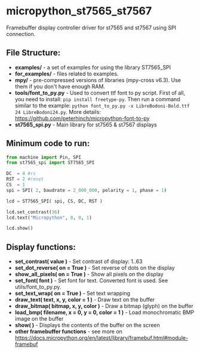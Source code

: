 # micropython_st7565_st7567
Framebuffer display controller driver for st7565 and st7567 using SPI connection.

## File Structure:
* **examples/** - a set of examples for using the library ST7565_SPI
* **for_examples/** - files related to examples.
* **mpy/** - pre-compressed versions of libraries (mpy-cross v6.3). Use them if you don't have enough RAM.
* **tools/font_to_py.py** - Used to convert ttf font to py script. First of all, you need to install: `pip install freetype-py`. Then run a command similar to the example: `python font_to_py.py -x LibreBodoni-Bold.ttf 24 LibreBodoni24.py`. More details: https://github.com/peterhinch/micropython-font-to-py
* **st7565_spi.py** - Main library for st7565 & st7567 displays

## Minimum code to run:
```python
from machine import Pin, SPI
from st7565_spi import ST7565_SPI

DC  = 4 #rs
RST = 2 #reset
CS  = 1
spi = SPI( 2, baudrate = 2_000_000, polarity = 1, phase = 1)

lcd = ST7565_SPI( spi, CS, DC, RST )

lcd.set_contrast(36)
lcd.text("Micropython", 0, 0, 1)

lcd.show()
```

## Display functions:
* **set_contrast( value )** - Set contrast of display: 1..63
* **set_dot_reverse( on = True )** - Set reverse of dots on the display
* **show_all_pixels( on = True )** - Show all pixels on the display
* **set_font( font )** - Set font for text. Converted font is used. See utils/font_to_py.py.
* **set_text_wrap( on = True )** - Set text wrapping
* **draw_text( text, x, y, color = 1 )** - Draw text on the buffer
* **draw_bitmap( bitmap, x, y, color )** - Draw a bitmap (glyph) on the buffer
* **load_bmp( filename, x = 0, y = 0, color = 1 )** - Load monochromatic BMP image on the buffer
* **show( )** - Displays the contents of the buffer on the screen
* **other framebuffer functions** - see more on https://docs.micropython.org/en/latest/library/framebuf.html#module-framebuf

